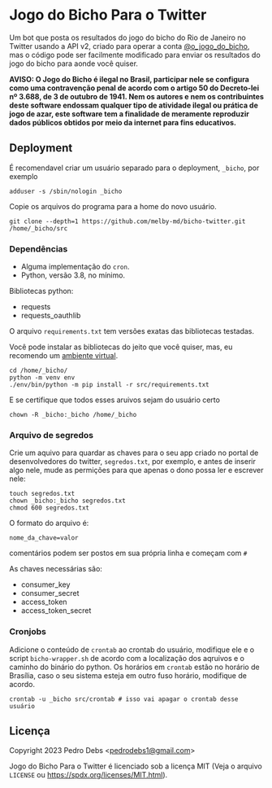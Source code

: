 # Jogo do Bicho Para o Twitter

Um bot que posta os resultados do jogo do bicho do Rio de Janeiro no Twitter
usando a API v2, criado para operar a conta 
[@o\_jogo\_do\_bicho](https://twitter.com/o_jogo_do_bicho), mas o código pode
ser facilmente modificado para enviar os resultados do jogo do bicho para aonde
você quiser.

**AVISO: O Jogo do Bicho é ilegal no Brasil, participar nele se configura como
uma contravenção penal de acordo com o artigo 50 do Decreto-lei nº 3.688, de 3
de outubro de 1941. Nem os autores e nem os contribuintes deste software
endossam qualquer tipo de atividade ilegal ou prática de jogo de azar, este
software tem a finalidade de meramente reproduzir dados públicos obtidos por
meio da internet para fins educativos.**

## Deployment

É recomendavel criar um usuário separado para o deployment, `_bicho`, por
exemplo

    adduser -s /sbin/nologin _bicho

Copie os arquivos do programa para a home do novo usuário.

    git clone --depth=1 https://github.com/melby-md/bicho-twitter.git /home/_bicho/src

### Dependências

* Alguma implementação do `cron`.
* Python, versão 3.8, no mínimo.

Bibliotecas python:

* requests
* requests\_oauthlib

O arquivo `requirements.txt` tem versões exatas das bibliotecas testadas.

Você pode instalar as bibliotecas do jeito que você quiser, mas, eu recomendo
um [ambiente virtual](https://docs.python.org/3/library/venv.html).

    cd /home/_bicho/
    python -m venv env
    ./env/bin/python -m pip install -r src/requirements.txt

E se certifique que todos esses aruivos sejam do usuário certo

    chown -R _bicho:_bicho /home/_bicho

### Arquivo de segredos

Crie um aquivo para quardar as chaves para o seu app criado no portal de
desenvolvedores do twitter, `segredos.txt`, por exemplo, e antes de inserir algo
nele, mude as permições para que apenas o dono possa ler e escrever nele:

    touch segredos.txt
    chown _bicho:_bicho segredos.txt
    chmod 600 segredos.txt

O formato do arquivo é:

    nome_da_chave=valor

comentários podem ser postos em sua própria linha e começam com `#`

As chaves necessárias são:

* consumer\_key
* consumer\_secret
* access\_token
* access\_token\_secret

### Cronjobs

Adicione o conteúdo de `crontab` ao crontab do usuário, modifique ele e o script
`bicho-wrapper.sh` de acordo com a localização dos aqruivos e o caminho do
binário do python. Os horários em `crontab` estão no horário de Brasília, caso o
seu sistema esteja em outro fuso horário, modifique de acordo.

    crontab -u _bicho src/crontab # isso vai apagar o crontab desse usuário

## Licença

Copyright 2023 Pedro Debs &lt;<pedrodebs1@gmail.com>&gt;

Jogo do Bicho Para o Twitter é licenciado sob a licença MIT (Veja o
arquivo `LICENSE` ou <https://spdx.org/licenses/MIT.html>).

